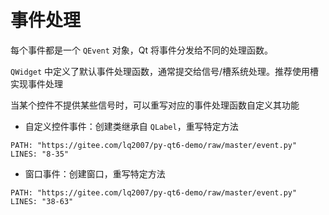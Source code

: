 # 事件处理

每个事件都是一个 `QEvent` 对象，Qt 将事件分发给不同的处理函数。

`QWidget` 中定义了默认事件处理函数，通常提交给信号/槽系统处理。推荐使用槽实现事件处理

当某个控件不提供某些信号时，可以重写对应的事件处理函数自定义其功能

- 自定义控件事件：创建类继承自 `QLabel`，重写特定方法

```embed-python
PATH: "https://gitee.com/lq2007/py-qt6-demo/raw/master/event.py"
LINES: "8-35"
```

- 窗口事件：创建窗口，重写特定方法

```embed-python
PATH: "https://gitee.com/lq2007/py-qt6-demo/raw/master/event.py"
LINES: "38-63"
```

